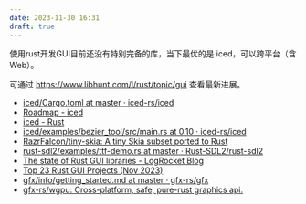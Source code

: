 ```yaml
---
date: 2023-11-30 16:31
draft: true
---
```


使用rust开发GUI目前还没有特别完备的库，当下最优的是 iced，可以跨平台（含Web）。

可通过 <https://www.libhunt.com/l/rust/topic/gui> 查看最新进展。


- [iced/Cargo.toml at master · iced-rs/iced](https://github.com/iced-rs/iced/blob/master/Cargo.toml)
- [Roadmap - iced](https://whimsical.com/roadmap-iced-7vhq6R35Lp3TmYH4WeYwLM)
- [iced - Rust](https://docs.rs/iced/latest/iced/)
- [iced/examples/bezier_tool/src/main.rs at 0.10 · iced-rs/iced](https://github.com/iced-rs/iced/blob/0.10/examples/bezier_tool/src/main.rs)
- [RazrFalcon/tiny-skia: A tiny Skia subset ported to Rust](https://github.com/RazrFalcon/tiny-skia)
- [rust-sdl2/examples/ttf-demo.rs at master · Rust-SDL2/rust-sdl2](https://github.com/Rust-SDL2/rust-sdl2/blob/master/examples/ttf-demo.rs)
- [The state of Rust GUI libraries - LogRocket Blog](https://blog.logrocket.com/state-of-rust-gui-libraries/#druid)
- [Top 23 Rust GUI Projects (Nov 2023)](https://www.libhunt.com/l/rust/topic/gui)
- [gfx/info/getting_started.md at master · gfx-rs/gfx](https://github.com/gfx-rs/gfx/blob/master/info/getting_started.md)
- [gfx-rs/wgpu: Cross-platform, safe, pure-rust graphics api.](https://github.com/gfx-rs/wgpu)


